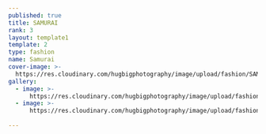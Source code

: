 ```yaml
---
published: true
title: SAMURAI
rank: 3
layout: template1
template: 2
type: fashion
name: Samurai
cover-image: >-
  https://res.cloudinary.com/hugbigphotography/image/upload/fashion/SAMURAI/1.jpg
gallery:
  - image: >-
      https://res.cloudinary.com/hugbigphotography/image/upload/fashion/SAMURAI/1.jpg
  - image: >-
      https://res.cloudinary.com/hugbigphotography/image/upload/fashion/SAMURAI/2.jpg
      
---
```

